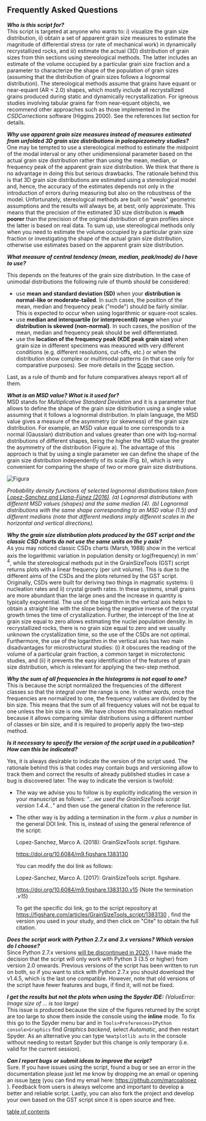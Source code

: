Frequently Asked Questions
-------------

***Who is this script for?***  
This script is targeted at anyone who wants to: i) visualize the grain size distribution, ii) obtain a set of apparent grain size measures to estimate the magnitude of differential stress (or rate of mechanical work) in dynamically recrystallized rocks, and iii) estimate the actual (3D) distribution of grain sizes from thin sections using stereological methods. The latter includes an estimate of the volume occupied by a particular grain size fraction and a parameter to characterize the shape of the population of grain sizes (assuming that the distribution of grain sizes follows a lognormal distribution). The stereological methods assume that grains have equant or near-equant (AR < 2.0) shapes, which mostly include all recrystallized grains produced during static and dynamically recrystallization. For igneous studies involving tabular grains far from near-equant objects, we recommend other approaches such as those implemented in the *CSDCorrections* software (Higgins 2000). See the references list section for details.

***Why use apparent grain size measures instead of measures estimated from unfolded 3D grain size distributions in paleopiezometry studies?***  
One may be tempted to use a stereological method to estimate the midpoint of the modal interval or any other unidimensional parameter based on the actual grain size distribution rather than using the mean, median, or frequency peak of the apparent grain size distribution. We think that there is no advantage in doing this but serious drawbacks. The rationale behind this is that 3D grain size distributions are estimated using a stereological model and, hence, the accuracy of the estimates depends not only in the introduction of errors during measuring but also on the robustness of the model. Unfortunately, stereological methods are built on "weak" geometric assumptions and the results will always be, at best, only approximate. This means that the precision of the estimated 3D size distribution is **much poorer** than the precision of the original distribution of grain profiles since the latter is based on real data. To sum up, use stereological methods only when you need to estimate the volume occupied by a particular grain size fraction or investigating the shape of the actual grain size distribution, otherwise use estimates based on the apparent grain size distribution.

***What measure of central tendency (mean, median, peak/mode) do I have to use?***

This depends on the features of the grain size distribution. In the case of unimodal distributions the following rule of thumb should be considered:

- use **mean and standard deviation (SD)** when your **distribution is normal-like or moderate-tailed**. In such cases, the position of the mean, median and frequency peak ("mode") should be fairly similar. This is expected to occur when using logarithmic or square-root scales.
- use **median and interquartile (or interprecentil) range** when your **distribution is skewed (non-normal)**. In such cases, the position of the mean, median and frequency peak should be well differentiated.
- use the **location of the frequency peak (KDE peak grain size)** when grain size in different specimens was measured with very different conditions (e.g. different resolutions, cut-offs, etc.) or when the distribution show complex or multimodal patterns (in that case only for comparative purposes). See more details in the [Scope](https://github.com/marcoalopez/GrainSizeTools/blob/master/DOCS/Scope.md) section.

Last, as a rule of thumb and for future comparatives always report all of them.

***What is an MSD value? What is it used for?***  
MSD stands for *Multiplicative Standard Deviation* and it is a parameter that allows to define the shape of the grain size distribution using a single value assuming that it follows a lognormal distribution. In plain language, the MSD value gives a measure of the asymmetry (or skewness) of the grain size distribution. For example, an MSD value equal to one corresponds to a normal (Gaussian) distribution and values greater than one with log-normal distributions of different shapes, being the higher the MSD value the greater the asymmetry of the distribution (Figure a). The advantage of this approach is that by using a single parameter we can define the shape of the grain size distribution independently of its scale (Fig. b), which is very convenient for comparing the shape of two or more grain size distributions.

![Figura](https://raw.githubusercontent.com/marcoalopez/GrainSizeTools/master/FIGURES/MSD_value.png)

*Probability density functions of selected lognormal distributions taken from [Lopez-Sanchez and Llana-Fúnez (2016)](http://www.sciencedirect.com/science/article/pii/S0191814116301778). (a) Lognormal distributions with different MSD values (shapes) and the same median (4). (b) Lognormal distributions with the same shape corresponding to an MSD value (1.5) and different medians (note that different medians imply different scales in the horizontal and vertical directions).*

***Why the grain size distribution plots produced by the GST script and the classic CSD charts do not use the same units on the y axis?***  
As you may noticed classic CSDs charts (Marsh, 1988) show in the vertical axis the logarithmic variation in population density or log(frequency) in mm<sup>-4</sup>, while the stereological methods put in the GrainSizeTools (GST) script returns plots with a linear frequency (per unit volume). This is due to the different aims of the CSDs and the plots returned by the GST script. Originally, CSDs were built for deriving two things in magmatic systems: i) nucleation rates and ii) crystal growth rates. In these systems, small grains are more abundant than the large ones and the increase in quantity is typically exponential. The use of the logarithm in the vertical axis helps to obtain a straight line with the slope being the negative inverse of the crystal growth times the time of crystallization. Further, the intercept of the line at grain size equal to zero allows estimating the nuclei population density. In recrystallized rocks, there is no grain size equal to zero and we usually unknown the crystallization time, so the use of the CSDs are not optimal. Furthermore, the use of the logarithm in the vertical axis has two main disadvantages for microstructural studies: (i) it obscures the reading of the volume of a particular grain fraction, a common target in microtectonic studies, and (ii) it prevents the easy identification of the features of grain size distribution, which is relevant for applying the two-step method.

***Why the sum of all frequencies in the histograms is not equal to one?***  
This is because the script normalized the frequencies of the different classes so that the integral over the range is one. In other words, once the frequencies are normalized to one, the frequency values are divided by the bin size. This means that the sum of all frequency values will not be equal to one unless the bin size is one. We have chosen this normalization method because it allows comparing similar distributions using a different number of classes or bin size, and it is required to properly apply the two-step method.

***Is it necessary to specify the version of the script used in a publication? How can this be indicated?***  

Yes, it is always desirable to indicate the version of the script used. The rationale behind this is that codes may contain bugs and versioning allow to track them and correct the results of already published studies in case a bug is discovered later. The way to indicate the version is twofold:

- The  way we advise you to follow is by explicitly indicating the version in your manuscript as follows: "*...we used the GrainSizeTools script version 1.4.4...*" and then use the general citation in the reference list.

- The other way is by adding a termination in the form *.v plus a number* in the general DOI link. This is, instead of using the general reference of the script:

  Lopez-Sanchez, Marco A. (2018): GrainSizeTools script. figshare.

  https://doi.org/10.6084/m9.figshare.1383130

  You can modify the doi link as follows:

  Lopez-Sanchez, Marco A. (2017): GrainSizeTools script. figshare.

  https://doi.org/10.6084/m9.figshare.1383130.v15 (Note the termination *.v15*)

  To get the specific doi link, go to the script repository at https://figshare.com/articles/GrainSizeTools_script/1383130 , find the version you used in your study, and then click on "Cite" to obtain the full citation.

***Does the script work with Python 2.7.x and 3.x versions? Which version do I choose?***  
Since Python 2.7.x versions [will be discontinued in 2020](https://pythonclock.org/), I have made the decision that the script will only work with Python 3 (3.5 or higher) from version 2.0 onwards. Previous versions of the script has been written to run on both, so if you want to stick with Python 2.7.x you should download the v1.4.5, which is the last one compatible. However, note that old versions of the script have fewer features and bugs, if find it, will not be fixed.

***I get the results but not the plots when using the Spyder IDE:*** *(ValueError: Image size of ... is too large)*  
This issue is produced because the size of the figures returned by the script are too large to show them inside the console using the **inline** mode. To fix this go to the Spyder menu bar and in  ```Tools>Preferences>IPython console>Graphics``` find *Graphics backend*, select *Automatic*, and then restart Spyder. As an alternative you can type ``%matplotlib auto`` in the console without needing to restart Spyder but this change is only temporary (i.e. valid for the current session).

***Can I report bugs or submit ideas to improve the script?***  
Sure. If you have issues using the script, found a bug or see an error in the documentation please just let me know by dropping me an email or opening an issue [here](https://github.com/marcoalopez/GrainSizeTools/issues) (you can find my email here: https://github.com/marcoalopez ). Feedback from users is always welcome and important to develop a better and reliable script. Lastly, you can also fork the project and develop your own based on the GST script since it is open source and free.

[table of contents](https://github.com/marcoalopez/GrainSizeTools/blob/master/DOCS/tableOfContents.md)